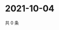 # 2021-10-04

共 0 条

<!-- BEGIN WEIBO -->
<!-- 最后更新时间 Mon Oct 04 2021 09:59:17 GMT+0800 (China Standard Time) -->

<!-- END WEIBO -->
